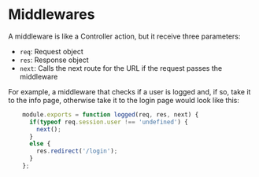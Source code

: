 # Middlewares

A middleware is like a Controller action, but it receive three parameters:

* `req`: Request object
* `res`: Response object
* `next`: Calls the next route for the URL if the request passes the middleware

For example, a middleware that checks if a user is logged and, if so, take it to the info page, otherwise take it to the login page would look like this:

```js
	module.exports = function logged(req, res, next) {
	  if(typeof req.session.user !== 'undefined') {
	    next();
	  }
	  else {
	    res.redirect('/login');
	  }
	};
```